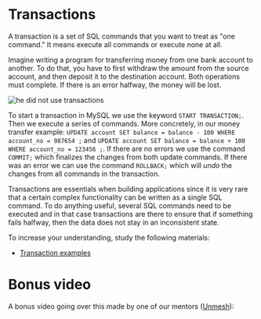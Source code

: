 # Transactions

A transaction is a set of SQL commands that you want to treat as "one command." It means execute all commands or execute none at all.

Imagine writing a program for transferring money from one bank account to another. To do that, you have to first withdraw the amount from the source account, and then deposit it to the destination account. Both operations must complete. If there is an error halfway, the money will be lost.

![he did not use transactions](https://i.imgflip.com/3hkxnl.jpg)

To start a transaction in MySQL we use the keyword `START TRANSACTION;`. Then we execute a series of commands. More concretely, in our money transfer example: `UPDATE account SET balance = balance - 100 WHERE account_no = 987654 ;` and `UPDATE account SET balance = balance + 100 WHERE account_no = 123456 ;`. If there are no errors we use the command `COMMIT;` which finalizes the changes from both update commands. If there was an error we can use the command `ROLLBACK;` which will _undo_ the changes from all commands in the transaction.

Transactions are essentials when building applications since it is very rare that a certain complex functionality can be written as a single SQL command. To do anything useful, several SQL commands need to be executed and in that case transactions are there to ensure that if something fails halfway, then the data does not stay in an inconsistent state.

To increase your understanding, study the following materials:

- [Transaction examples](https://www.mysqltutorial.org/mysql-transaction.aspx/)

# Bonus video

A bonus video going over this made by one of our mentors ([Unmesh](https://github.com/unmeshvrije)):

<a href="https://www.youtube.com/watch?v=mzAs7YQYNog">
<img src="https://via.placeholder.com/728x90.png?text=Video+Preview+Coming+Soon" alt="" />
</a>
